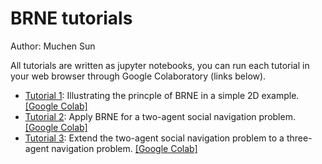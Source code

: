 # BRNE tutorials

Author: Muchen Sun

All tutorials are written as jupyter notebooks, you can run each tutorial in your web browser through Google Colaboratory (links below).

- [Tutorial 1](brne_2d_example.ipynb): Illustrating the princple of BRNE in a simple 2D example. [[Google Colab]](https://colab.research.google.com/github/MurpheyLab/brne/blob/main/tutorials/brne_2d_example.ipynb)
- [Tutorial 2](brne_2agent_example.ipynb): Apply BRNE for a two-agent social navigation problem. [[Google Colab]](https://colab.research.google.com/github/MurpheyLab/brne/blob/main/tutorials/brne_2agent_example.ipynb)
- [Tutorial 3](brne_3agent_example.ipynb): Extend the two-agent social navigation problem to a three-agent navigation problem. [[Google Colab]](https://colab.research.google.com/github/MurpheyLab/brne/blob/main/tutorials/brne_3agent_example.ipynb)
